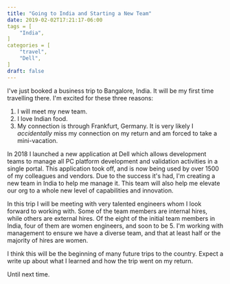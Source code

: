 ```yaml
---
title: "Going to India and Starting a New Team"
date: 2019-02-02T17:21:17-06:00
tags = [
    "India",
]
categories = [
    "travel",
	"Dell",
]
draft: false
---
```


I've just booked a business trip to Bangalore, India. It will be my first time travelling there. I'm excited for these three reasons:

1. I will meet my new team.
2. I love Indian food.
3. My connection is through Frankfurt, Germany. It is very likely I *accidentally* miss my connection on my return and am forced to take a mini-vacation.

In 2018 I launched a new application at Dell which allows development teams to manage all PC platform development and validation activities in a single portal. This application took off, and is now being used by over 1500 of my colleagues and vendors. Due to the success it's had, I'm creating a new team in India to help me manage it. This team will also help me elevate our org to a whole new level of capabilities and innovation.

In this trip I will be meeting with very talented engineers whom I look forward to working with. Some of the team members are internal hires, while others are external hires. Of the eight of the initial team members in India, four of them are women engineers, and soon to be 5. I'm working with management to ensure we have a diverse team, and that at least half or the majority of hires are women.

I think this will be the beginning of many future trips to the country. Expect a write up about what I learned and how the trip went on my return. 

Until next time.
